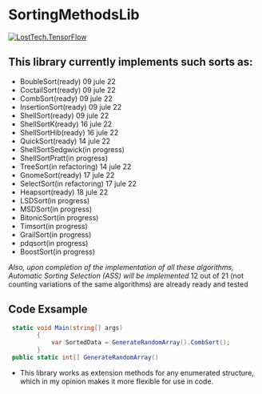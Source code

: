 # SortingMethodsLib
[![LostTech.TensorFlow](https://img.shields.io/nuget/v/LostTech.TensorFlow.svg?label=nuget:%20SortingMethodsLib.Core)](https://www.nuget.org/packages/SortingMethodsLib.Core)
## This library currently implements such sorts as:
- BoubleSort(ready) 09 jule 22
- CoctailSort(ready) 09 jule 22
- CombSort(ready) 09 jule 22
- InsertionSort(ready) 09 jule 22
- ShellSort(ready) 09 jule 22
- ShellSortK(ready) 16 jule 22
- ShellSortHib(ready) 16 jule 22
- QuickSort(ready) 14 jule 22
- ShellSortSedgwick(in progress)
- ShellSortPratt(in progress) 
- TreeSort(in refactoring) 14 jule 22
- GnomeSort(ready) 17 jule 22
- SelectSort(in refactoring) 17 jule 22
- Heapsort(ready) 18 jule 22
- LSDSort(in progress)
- MSDSort(in progress)
- BitonicSort(in progress)
- Timsort(in progress)
- GrailSort(in progress)
- pdqsort(in progress)
- BoostSort(in progress)

*Also, upon completion of the implementation of all these algorithms, Automatic Sorting Selection (ASS) will be implemented*
12 out of 21 (not counting variations of the same algorithms) are already ready and tested

## Code Exsample
```C#
 static void Main(string[] args)
        {
            var SortedData = GenerateRandomArray().CombSort();
        }
 public static int[] GenerateRandomArray()
```
- This library works as extension methods for any enumerated structure, which in my opinion makes it more flexible for use in code.